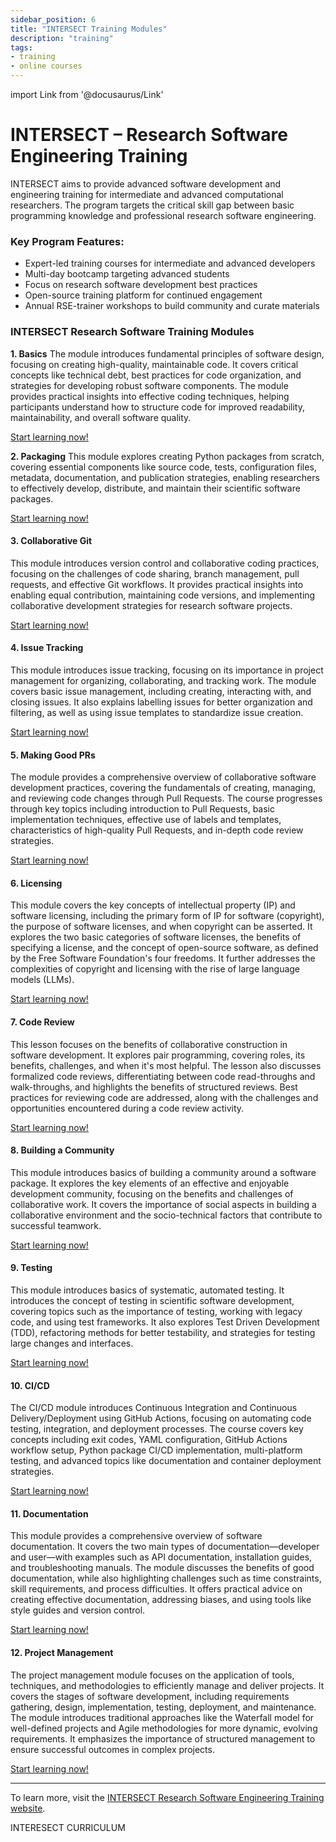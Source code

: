 ```yaml
---
sidebar_position: 6
title: "INTERSECT Training Modules"
description: "training"
tags: 
- training
- online courses
---
```


import Link from '@docusaurus/Link'

# INTERSECT – Research Software Engineering Training

INTERSECT aims to provide advanced software development and engineering training for intermediate and advanced computational researchers. The program targets the critical skill gap between basic programming knowledge and professional research software engineering.

### Key Program Features:

- Expert-led training courses for intermediate and advanced developers
- Multi-day bootcamp targeting advanced students
- Focus on research software development best practices
- Open-source training platform for continued engagement
- Annual RSE-trainer workshops to build community and curate materials
### INTERSECT Research Software Training Modules

**1. Basics**
The module introduces fundamental principles of software design, focusing on creating high-quality, maintainable code. It covers critical concepts like technical debt, best practices for code organization, and strategies for developing robust software components. The module provides practical insights into effective coding techniques, helping participants understand how to structure code for improved readability, maintainability, and overall software quality.

[Start learning now!](https://intersect-training.org/software-design/) 

**2. Packaging**
This module explores creating Python packages from scratch, covering essential components like source code, tests, configuration files, metadata, documentation, and publication strategies, enabling researchers to effectively develop, distribute, and maintain their scientific software packages.
 
[Start learning now!](https://intersect-training.org/packaging/)  

#### 3. Collaborative Git
This module introduces version control and collaborative coding practices, focusing on the challenges of code sharing, branch management, pull requests, and effective Git workflows. It provides practical insights into enabling equal contribution, maintaining code versions, and implementing collaborative development strategies for research software projects.

[Start learning now!](https://intersect-training.org/collaborative-git/)  

#### 4. Issue Tracking
 This module introduces issue tracking, focusing on its importance in project management for organizing, collaborating, and tracking work. The module covers basic issue management, including creating, interacting with, and closing issues. It also explains labelling issues for better organization and filtering, as well as using issue templates to standardize issue creation.

[Start learning now!](https://intersect-training.org/Issue-Tracking/)  

#### 5. Making Good PRs
 The module provides a comprehensive overview of collaborative software development practices, covering the fundamentals of creating, managing, and reviewing code changes through Pull Requests. The course progresses through key topics including introduction to Pull Requests, basic implementation techniques, effective use of labels and templates, characteristics of high-quality Pull Requests, and in-depth code review strategies.

[Start learning now!](https://intersect-training.org/Making-Good-PRs/)  

#### 6. Licensing
This module covers the key concepts of intellectual property (IP) and software licensing, including the primary form of IP for software (copyright), the purpose of software licenses, and when copyright can be asserted. It explores the two basic categories of software licenses, the benefits of specifying a license, and the concept of open-source software, as defined by the Free Software Foundation's four freedoms. It further addresses the complexities of copyright and licensing with the rise of large language models (LLMs).

[Start learning now!](https://intersect-training.org/software-licensing/)  

#### 7. Code Review
This lesson focuses on the benefits of collaborative construction in software development. It explores pair programming, covering roles, its benefits, challenges, and when it's most helpful. The lesson also discusses formalized code reviews, differentiating between code read-throughs and walk-throughs, and highlights the benefits of structured reviews. Best practices for reviewing code are addressed, along with the challenges and opportunities encountered during a code review activity.

[Start learning now!](https://intersect-training.org/Code-Review/)  


#### 8. Building a Community
This module introduces basics of building a community around a software package. It explores the key elements of an effective and enjoyable development community, focusing on the benefits and challenges of collaborative work. It covers the importance of social aspects in building a collaborative environment and the socio-technical factors that contribute to successful teamwork.

[Start learning now!](https://intersect-training.org/Building-A-Community/)  

#### 9. Testing
This module introduces basics of systematic, automated testing. It introduces the concept of testing in scientific software development, covering topics such as the importance of testing, working with legacy code, and using test frameworks. It also explores Test Driven Development (TDD), refactoring methods for better testability, and strategies for testing large changes and interfaces.

[Start learning now!](https://intersect-training.org/testing-lesson) 

#### 10. CI/CD
The CI/CD module introduces Continuous Integration and Continuous Delivery/Deployment using GitHub Actions, focusing on automating code testing, integration, and deployment processes. The course covers key concepts including exit codes, YAML configuration, GitHub Actions workflow setup, Python package CI/CD implementation, multi-platform testing, and advanced topics like documentation and container deployment strategies.
 
[Start learning now!](https://intersect-training.org/CI-CD/) 


#### 11. Documentation
This module provides a comprehensive overview of software documentation. It covers the two main types of documentation—developer and user—with examples such as API documentation, installation guides, and troubleshooting manuals. The module discusses the benefits of good documentation, while also highlighting challenges such as time constraints, skill requirements, and process difficulties. It offers practical advice on creating effective documentation, addressing biases, and using tools like style guides and version control. 

[Start learning now!](https://intersect-training.org/Documentation/)  


#### 12. Project Management
The project management module focuses on the application of tools, techniques, and methodologies to efficiently manage and deliver projects. It covers the stages of software development, including requirements gathering, design, implementation, testing, deployment, and maintenance. The module introduces traditional approaches like the Waterfall model for well-defined projects and Agile methodologies for more dynamic, evolving requirements. It emphasizes the importance of structured management to ensure successful outcomes in complex projects. 
 
[Start learning now!](https://intersect-training.org/Project-Management/)  

---

To learn more, visit the [INTERSECT Research Software Engineering Training website](https://intersect-training.org/curriculum).


<Link class="button button--active button--primary" style={{'margin-right':'1.3rem','margin-bottom':'1.3rem'}}  to="https://intersect-training.org/curriculum/">INTERESECT CURRICULUM</Link>
